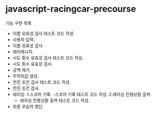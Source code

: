 # javascript-racingcar-precourse
기능 구현 목록

- 이름 유효성 검사 테스트 코드 작성.
- 사용자 입력.
- 이름 유효성 검사.
- 에러메시지.
- 시도 횟수 유효성 검사 테스트 코드 작성.
- 시도 횟수 유효성 검사.
- 공백 제거.
- 무작위값 생성.
- 전진 조건 검사 테스트 코드 작성.
- 전진 조건 검사.
- 레이싱.
  1.스코어 기록.
  -스코어 기록 테스트 코드 작성.
  2.레이싱 진행상황 출력.
  - 레이싱 진행상황 출력 테스트 코드 작성.
- 최종 우승자 명단.
